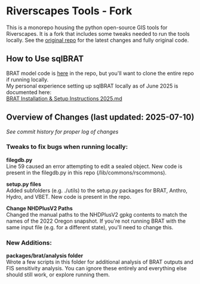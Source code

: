 # Riverscapes Tools - Fork

This is a monorepo housing the python open-source GIS tools for Riverscapes.
It is a fork that includes some tweaks needed to run the tools locally.
See the [original repo](https://github.com/Riverscapes/riverscapes-tools) for the latest changes and fully original code.

## How to Use sqlBRAT
BRAT model code is [here](./packages/brat) in the repo, but you'll want to clone the entire repo if running locally.  
My personal experience setting up sqlBRAT locally as of June 2025 is documented here:  
[BRAT Installation & Setup Instructions 2025.md](https://github.com/Hydroinformatics/riverscapes-tools-fork/blob/master/BRAT%20Installation%20%26%20Setup%20Instructions%202025.md)

## Overview of Changes (last updated: 2025-07-10)
*See commit history for proper log of changes*

### Tweaks to fix bugs when running locally:

**filegdb.py**  
Line 59 caused an error attempting to edit a sealed object. New code is present in the filegdb.py in this repo (/lib/commons/rscommons).

**setup.py files**  
Added subfolders (e.g. ./utils) to the setup.py packages for BRAT, Anthro, Hydro, and VBET. New code is present in the repo.

**Change NHDPlusV2 Paths**  
Changed the manual paths to the NHDPlusV2 gpkg contents to match the names of the 2022 Oregon snapshot.
If you're not running BRAT with the same input file (e.g. for a different state), you'll need to change this.


### New Additions:

**packages/brat/analysis folder**  
Wrote a few scripts in this folder for additional analysis of BRAT outputs and FIS sensitivity analysis.
You can ignore these entirely and everything else should still work, or explore running them.
